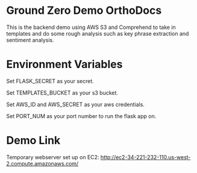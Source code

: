 # Ground Zero Demo OrthoDocs

This is the backend demo using AWS S3 and Comprehend to take in templates and do some rough analysis such as key phrase extraction and sentiment analysis.

# Environment Variables

Set FLASK_SECRET as your secret.

Set TEMPLATES_BUCKET as your s3 bucket.

Set AWS_ID and AWS_SECRET as your aws credentials.

Set PORT_NUM as your port number to run the flask app on.

# Demo Link

Temporary webserver set up on EC2: <http://ec2-34-221-232-110.us-west-2.compute.amazonaws.com/>
